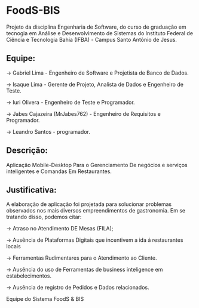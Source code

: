 # FoodS-BIS

Projeto da disciplina Engenharia de Software, do curso de graduação em tecnogia em Análise e Desenvolvimento de Sistemas do Instituto Federal de Ciência e Tecnologia Bahia (IFBA) - Campus Santo Antônio de Jesus.

## Equipe: 

-> Gabriel Lima - Engenheiro de Software e Projetista de Banco de Dados.

-> Isaque Lima - Gerente de Projeto, Analista de Dados e Engenheiro de Teste.

-> Iuri Olivera - Engenheiro de Teste e Programador.

-> Jabes Cajazeira (MrJabes762) - Engenheiro de Requisitos e Programador.

-> Leandro Santos - programador.

## Descrição: 

Aplicação Mobile-Desktop Para o Gerenciamento De negócios e serviços inteligentes e Comandas Em Restaurantes.

## Justificativa: 

A elaboração de aplicação foi projetada para solucionar problemas observados nos mais diversos empreendimentos de gastronomia. Em se tratando disso, podemos citar: 

-> Atraso no Atendimento DE Mesas (FILA);

-> Ausência de Plataformas Digitais que incentivem a ida á restaurantes locais

-> Ferramentas Rudimentares para o Atendimento ao Cliente.

-> Ausência do uso de Ferramentas de business inteligence em estabelecimentos.

-> Ausência de registro de Pedidos e Dados relacionados.

Equipe do Sistema FoodS &amp; BIS
